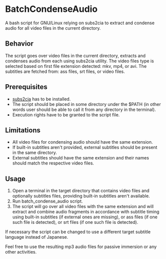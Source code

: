 # BatchCondenseAudio
A bash script for GNU/Linux relying on subs2cia to extract and condense audio for all video files in the current directory.

## Behavior
The script goes over video files in the current directory, extracts and condenses audio from each using subs2cia utility.
The video files type is selected based on first file extension detected: mkv, mp4, or avi.
The subtitles are fetched from: ass files, srt files, or video files.

## Prerequisites
- [subs2cia](https://github.com/dxing97/subs2cia) has to be installed.
- The script should be placed in some directory under the $PATH (in other words user should be able to call it from any directory in the terminal).
- Execution rights have to be granted to the script file.

## Limitations
- All video files for condensing audio should have the same extension.
- If built-in subtitles aren't provided, external subtitles should be present in the same directory.
- External subtitles should have the same extension and their names should match the respective video files.

## Usage
1. Open a terminal in the target directory that contains video files and optionally subtitles files, providing built-in subtitles aren't available.
2. Run batch_condense_audio script.
3. The script will go over all video files with the same extension and will extract and combine audio fragments in accordance with subtitle timing using built-in subtitles (if external ones are missing), or ass files (if one such file is detected), or srt files (if one such file is detected).

If necessary the script can be changed to use a different target subtitle language instead of Japanese. 

Feel free to use the resulting mp3 audio files for passive immersion or any other activities.
